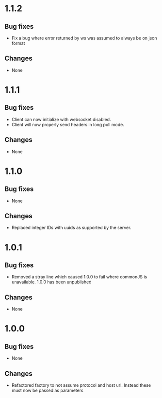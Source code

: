 # 1.1.2
## Bug fixes
- Fix a bug where error returned by ws was assumed to always be on json format
## Changes
- None

# 1.1.1
## Bug fixes
- Client can now initialize with websocket disabled.
- Client will now properly send headers in long poll mode.
## Changes
- None

# 1.1.0
## Bug fixes
- None 
## Changes
- Replaced integer IDs with uuids as supported by the server.

# 1.0.1
## Bug fixes
- Removed a stray line which caused 1.0.0 to fail where commonJS is unavailable. 1.0.0 has been unpublished
## Changes
- None

# 1.0.0
## Bug fixes
- None
## Changes
- Refactored factory to not assume protocol and host url. Instead these must now be passed as parameters